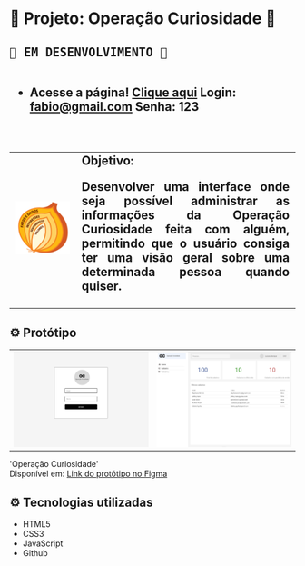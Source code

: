 <h1>🧅 Projeto: Operação Curiosidade 🧅 
<H2> <kbd>🚧 EM DESENVOLVIMENTO 🚧</kbd><br><br>

- Acesse a página! [Clique aqui](https://devfabiomats.github.io/projeto-operacao-curiosidade/pages/tela-login.html)
Login: fabio@gmail.com
Senha: 123
<br>

  <table>
        <tr>
            <td>
                <img src="./assets/pics/operacao-curiosidade-cebola.png" alt="cebola" >
            </td>
            <td>
                <b>Objetivo:</b>
                <p style="text-align: justify">Desenvolver uma interface onde seja possível administrar as informações da Operação Curiosidade feita com alguém, permitindo que o usuário consiga ter uma visão geral sobre uma determinada pessoa quando quiser.</p>
            </td>
        </tr>
    </table>

<h2>⚙️ Protótipo</h2>

<table>
    <tr>
        <td>
            <img src="./assets/pics/login.png" alt="login">
        </td>
        <td>
            <img src="./assets/pics/dashboard.png" alt="dashboard">
        </td>
    </tr>
</table>    

'Operação Curiosidade' <br>
Disponível em: [Link do protótipo no Figma](https://www.figma.com/proto/wfbS3foknx3oKuguBUlkRa/Opera%C3%A7%C3%A3o-Curiosidade?node-id=0%3A1&scaling=min-zoom&page-id=0%3A1&starting-point-node-id=0%3A3)

<h2>⚙️ Tecnologias utilizadas</h2>

  - HTML5
  - CSS3
  - JavaScript
  - Github